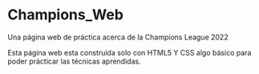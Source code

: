 # Champions_Web
Una página web de práctica acerca de la Champions League 2022

Esta página web esta construida solo con HTML5 Y CSS algo básico para poder prácticar las técnicas aprendidas.
